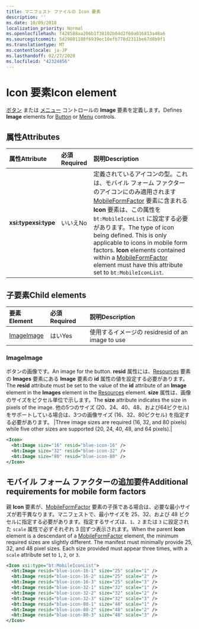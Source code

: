 ```yaml
---
title: マニフェスト ファイルの Icon 要素
description: ''
ms.date: 10/09/2018
localization_priority: Normal
ms.openlocfilehash: f428588aa206b1f38102b04d2f60a016813a48a6
ms.sourcegitcommit: 5d29801180f6939ec10efb778d2311be67d8b9f1
ms.translationtype: MT
ms.contentlocale: ja-JP
ms.lasthandoff: 02/27/2020
ms.locfileid: "42324856"
---
```

# <a name="icon-element"></a><span data-ttu-id="076b4-102">Icon 要素</span><span class="sxs-lookup"><span data-stu-id="076b4-102">Icon element</span></span>

<span data-ttu-id="076b4-103">[ボタン](control.md#button-control) または [メニュー](control.md#menu-dropdown-button-controls) コントロールの **Image** 要素を定義します。</span><span class="sxs-lookup"><span data-stu-id="076b4-103">Defines **Image** elements for [Button](control.md#button-control) or [Menu](control.md#menu-dropdown-button-controls) controls.</span></span>

## <a name="attributes"></a><span data-ttu-id="076b4-104">属性</span><span class="sxs-lookup"><span data-stu-id="076b4-104">Attributes</span></span>

|  <span data-ttu-id="076b4-105">属性</span><span class="sxs-lookup"><span data-stu-id="076b4-105">Attribute</span></span>  |  <span data-ttu-id="076b4-106">必須</span><span class="sxs-lookup"><span data-stu-id="076b4-106">Required</span></span>  |  <span data-ttu-id="076b4-107">説明</span><span class="sxs-lookup"><span data-stu-id="076b4-107">Description</span></span>  |
|:-----|:-----|:-----|
|  <span data-ttu-id="076b4-108">**xsi:type**</span><span class="sxs-lookup"><span data-stu-id="076b4-108">**xsi:type**</span></span>  |  <span data-ttu-id="076b4-109">いいえ</span><span class="sxs-lookup"><span data-stu-id="076b4-109">No</span></span>  | <span data-ttu-id="076b4-p101">定義されているアイコンの型。これは、モバイル フォーム ファクターのアイコンにのみ適用されます[MobileFormFactor](mobileformfactor.md) 要素に含まれる **Icon** 要素は、この属性を `bt:MobileIconList` に設定する必要があります。</span><span class="sxs-lookup"><span data-stu-id="076b4-p101">The type of icon being defined. This is only applicable to icons in mobile form factors. **Icon** elements contained within a [MobileFormFactor](mobileformfactor.md) element must have this attribute set to `bt:MobileIconList`.</span></span> |

## <a name="child-elements"></a><span data-ttu-id="076b4-113">子要素</span><span class="sxs-lookup"><span data-stu-id="076b4-113">Child elements</span></span>

|  <span data-ttu-id="076b4-114">要素</span><span class="sxs-lookup"><span data-stu-id="076b4-114">Element</span></span> |  <span data-ttu-id="076b4-115">必須</span><span class="sxs-lookup"><span data-stu-id="076b4-115">Required</span></span>  |  <span data-ttu-id="076b4-116">説明</span><span class="sxs-lookup"><span data-stu-id="076b4-116">Description</span></span>  |
|:-----|:-----|:-----|
|  [<span data-ttu-id="076b4-117">Image</span><span class="sxs-lookup"><span data-stu-id="076b4-117">Image</span></span>](#image)        | <span data-ttu-id="076b4-118">はい</span><span class="sxs-lookup"><span data-stu-id="076b4-118">Yes</span></span> |   <span data-ttu-id="076b4-119">使用するイメージの resid</span><span class="sxs-lookup"><span data-stu-id="076b4-119">resid of an image to use</span></span>         |

### <a name="image"></a><span data-ttu-id="076b4-120">Image</span><span class="sxs-lookup"><span data-stu-id="076b4-120">Image</span></span>

<span data-ttu-id="076b4-121">ボタンの画像です。</span><span class="sxs-lookup"><span data-stu-id="076b4-121">An image for the button.</span></span> <span data-ttu-id="076b4-122">**resid** 属性には、[Resources](resources.md) 要素の **Images** 要素にある **Image** 要素の **id** 属性の値を設定する必要があります。</span><span class="sxs-lookup"><span data-stu-id="076b4-122">The **resid** attribute must be set to the value of the **id** attribute of an **Image** element in the **Images** element in the [Resources](resources.md) element.</span></span> <span data-ttu-id="076b4-123">**size** 属性は、画像のサイズをピクセル単位で示します。</span><span class="sxs-lookup"><span data-stu-id="076b4-123">The **size** attribute indicates the size in pixels of the image.</span></span> <span data-ttu-id="076b4-124">他の5つのサイズ (20、24、40、48、および64ピクセル) をサポートしている場合は、3つの画像サイズ (16、32、80ピクセル) を指定する必要があります。 |</span><span class="sxs-lookup"><span data-stu-id="076b4-124">Three image sizes are required (16, 32, and 80 pixels) while five other sizes are supported (20, 24, 40, 48, and 64 pixels).|</span></span>

```xml
<Icon>
  <bt:Image size="16" resid="blue-icon-16" />
  <bt:Image size="32" resid="blue-icon-32" />
  <bt:Image size="80" resid="blue-icon-80" />
</Icon>
```

## <a name="additional-requirements-for-mobile-form-factors"></a><span data-ttu-id="076b4-125">モバイル フォーム ファクターの追加要件</span><span class="sxs-lookup"><span data-stu-id="076b4-125">Additional requirements for mobile form factors</span></span>

<span data-ttu-id="076b4-p103">親 **Icon** 要素が、[MobileFormFactor](mobileformfactor.md) 要素の子孫である場合は、必要な最小サイズが若干異なります。マニフェストで、最小サイズを 25、32、および 48 ピクセルに指定する必要があります。指定するサイズは、`1`、`2` または `3` に設定された `scale` 属性で必ずそれぞれ 3 回ずつ表示されます。</span><span class="sxs-lookup"><span data-stu-id="076b4-p103">When the parent **Icon** element is a descendant of a [MobileFormFactor](mobileformfactor.md) element, the minimum required sizes are slightly different. The manifest must minimally provide 25, 32, and 48 pixel sizes. Each size provided must appear three times, with a `scale` attribute set to `1`, `2`, or `3`.</span></span>

```xml
<Icon xsi:type="bt:MobileIconList">
  <bt:Image resid="blue-icon-16-1" size="25" scale="1" />
  <bt:Image resid="blue-icon-16-2" size="25" scale="2" />
  <bt:Image resid="blue-icon-16-3" size="25" scale="3" />
  <bt:Image resid="blue-icon-32-1" size="32" scale="1" />
  <bt:Image resid="blue-icon-32-2" size="32" scale="2" />
  <bt:Image resid="blue-icon-32-3" size="32" scale="3" />
  <bt:Image resid="blue-icon-80-1" size="48" scale="1" />
  <bt:Image resid="blue-icon-80-2" size="48" scale="2" />
  <bt:Image resid="blue-icon-80-3" size="48" scale="3" />
</Icon>
```
